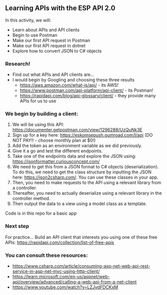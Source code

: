 ## Learning APIs with the ESP API 2.0

In this activity, we will:
* Learn about APIs and API clients
* Begin to use Postman
* Make our first API request in Postman
* Make our first API request in dotnet
* Explore how to convert JSON to C# objects

### Research!
* Find out what APIs and API clients are...
* I would begin by Googling and choosing these three results
  * https://aws.amazon.com/what-is/api/ - its AWS!
  * https://www.postman.com/api-platform/api-client/ - its Postman!
  * https://rapidapi.com/blog/api-glossary/client/ - they provide many APIs for us to use

### We begin by building a client:
1. We will be using this API: https://documenter.getpostman.com/view/1296288/UzQuNk3E
2. Sign up for a key here: https://eskomsepush.gumroad.com/l/api (DO NOT PAY!! - choose monthly plan at $0!)
3. Add the token as an environment variable as we did previously.
4. Give it a go and test the different endpoints.
5. Take one of the endpoints data and explore the JSON using: https://jsonformatter.curiousconcept.com/
6. We need to get this from a JSON format to C# objects (deserialization). To do this, we need to get the class structure by inputting the JSON here: https://json2csharp.com/. You can use these classes in your app.
7. Then, you need to make requests to the API using a relevant library from a controller.
8. Thereafter, you need to actually deserialize using a relevant library in the controller method.
9. Then output the data to a view using a model class as a template.

Code is in this repo for a basic app

### Next step
For practice... Build an API client that interests you using one of these free APIs: https://rapidapi.com/collection/list-of-free-apis

### You can consult these resources:
* https://www.csharp.com/article/consuming-asp-net-web-api-rest-service-in-asp-net-mvc-using-http-client/
* https://learn.microsoft.com/en-us/aspnet/web-api/overview/advanced/calling-a-web-api-from-a-net-client
* https://www.youtube.com/watch?v=LZJvdFDCKxM
